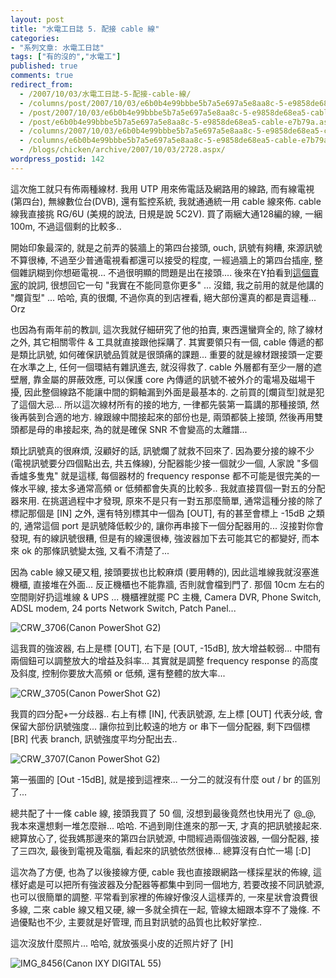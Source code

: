 ```yaml
---
layout: post
title: "水電工日誌 5. 配接 cable 線"
categories:
- "系列文章: 水電工日誌"
tags: ["有的沒的","水電工"]
published: true
comments: true
redirect_from:
  - /2007/10/03/水電工日誌-5-配接-cable-線/
  - /columns/post/2007/10/03/e6b0b4e99bbbe5b7a5e697a5e8aa8c-5-e9858de68ea5-cable-e7b79a.aspx/
  - /post/2007/10/03/e6b0b4e99bbbe5b7a5e697a5e8aa8c-5-e9858de68ea5-cable-e7b79a.aspx/
  - /post/e6b0b4e99bbbe5b7a5e697a5e8aa8c-5-e9858de68ea5-cable-e7b79a.aspx/
  - /columns/2007/10/03/e6b0b4e99bbbe5b7a5e697a5e8aa8c-5-e9858de68ea5-cable-e7b79a.aspx/
  - /columns/e6b0b4e99bbbe5b7a5e697a5e8aa8c-5-e9858de68ea5-cable-e7b79a.aspx/
  - /blogs/chicken/archive/2007/10/03/2728.aspx/
wordpress_postid: 142
---
```


這次施工就只有佈兩種線材. 我用 UTP 用來佈電話及網路用的線路, 而有線電視(第四台), 無線數位台(DVB), 還有監控系統, 我就通通統一用 cable 線來佈. cable 線我直接挑 RG/6U (美規的說法, 日規是說 5C2V). 買了兩綑大通128編的線, 一綑 100m, 不過這個剩的比較多..

開始印象最深的, 就是之前弄的裝牆上的第四台接頭, ouch, 訊號有夠糟, 來源訊號不算很棒, 不過至少普通電視看都還可以接受的程度, 一經過牆上的第四台插座, 整個雜訊糊到你想砸電視... 不過很明顯的問題是出在接頭.... 後來在Y拍看到[這個賣家](http://tw.f2.page.bid.yahoo.com/tw/auction/b35515845?u=oneherts)的說詞, 很想回它一句 "我實在不能同意你更多" ... 沒錯, 我之前用的就是他講的 "爛貨型" ... 哈哈, 真的很爛, 不過你真的到店裡看, 絕大部份還真的都是賣這種... Orz

也因為有兩年前的教訓, 這次我就仔細研究了他的拍賣, 東西還蠻齊全的, 除了線材之外, 其它相關零件 & 工具就直接跟他採購了. 其實要領只有一個, cable 傳遞的都是類比訊號, 如何確保訊號品質就是很頭痛的課題... 重要的就是線材跟接頭一定要在水準之上, 任何一個環結有雜訊進去, 就沒得救了. cable 外層都有至少一層的遮壁層, 靠金屬的屏蔽效應, 可以保護 core 內傳遞的訊號不被外介的電場及磁場干擾, 因此整個線路不能讓中間的銅軸漏到外面是最基本的. 之前買的[爛貨型]就是犯了這個大忌... 所以這次線材所有的接的地方, 一律都先裝第一篇講的那種接頭, 然後再裝到合適的地方. 線跟線中間接起來的部份也是, 兩頭都裝上接頭, 然後再用雙頭都是母的串接起來, 為的就是確保 SNR 不會變高的太離譜...

類比訊號真的很麻煩, 沒顧好的話, 訊號爛了就救不回來了. 因為要分接的線不少 (電視訊號要分四個點出去, 共五條線), 分配器能少接一個就少一個, 人家說 "多個香爐多隻鬼" 就是這樣, 每個器材的 frequency response 都不可能是很完美的一條水平線, 接太多通常高頻 or 低頻都會失真的比較多.. 我就直接買個一對五的分配器來用. 在挑選過程中才發現, 原來不是只有一對五那麼簡單, 通常這種分接的除了標記那個是 [IN] 之外, 還有特別標其中一個為 [OUT], 有的甚至會標上 -15dB 之類的, 通常這個 port 是訊號降低較少的, 讓你再串接下一個分配器用的... 沒接對你會發現, 有的線訊號很糟, 但是有的線還很棒, 強波器加下去可能其它的都變好, 而本來 ok 的那條訊號變太強, 又看不清楚了...

因為 cable 線又硬又粗, 接頭要拔也比較麻煩 (要用轉的), 因此這堆線我就沒塞進機櫃, 直接堆在外面... 反正機櫃也不能靠牆, 否則就會檔到門了. 那個 10cm 左右的空間剛好扔這堆線 & UPS ... 機櫃裡就擺 PC 主機, Camera DVR, Phone Switch, ADSL modem, 24 ports Network Switch, Patch Panel...

![CRW_3706(Canon PowerShot G2)](/wp-content/be-files/WindowsLiveWriter/5.cable_3E8A/CRW_3706(Canon%20PowerShot%20G2)_3.jpg)

這我買的強波器, 右上是標 [OUT], 右下是 [OUT, -15dB], 放大增益較弱... 中間有兩個鈕可以調整放大的增益及斜率... 其實就是調整 frequency response 的高度及斜度, 控制你要放大高頻 or 低頻, 還有整體的放大率... 

![CRW_3705(Canon PowerShot G2)](/wp-content/be-files/WindowsLiveWriter/5.cable_3E8A/CRW_3705(Canon%20PowerShot%20G2)_3.jpg)

我買的四分配+一分歧器.. 右上有標 [IN], 代表訊號源, 左上標 [OUT] 代表分岐, 會保留大部份訊號強度... 讓你拉到比較遠的地方 or 串下一個分配器, 剩下四個標 [BR] 代表 branch, 訊號強度平均分配出去..

![CRW_3707(Canon PowerShot G2)](/wp-content/be-files/WindowsLiveWriter/5.cable_3E8A/CRW_3707(Canon%20PowerShot%20G2)_6.jpg)

第一張圖的 [Out -15dB], 就是接到這裡來... 一分二的就沒有什麼 out / br 的區別了...

總共配了十一條 cable 線, 接頭我買了 50 個, 沒想到最後竟然也快用光了 @_@, 我本來還想剩一堆怎麼辦... 哈哈. 不過到剛住進來的那一天, 才真的把訊號接起來. 總算放心了, 從我媽那邊來的第四台訊號源, 中間經過兩個強波器, 一個分配器, 接了三四次, 最後到電視及電腦, 看起來的訊號依然很棒... 總算沒有白忙一場 [:D]

這次為了方便, 也為了以後接線方便, cable 我也直接跟網路一樣採星狀的佈線, 這樣好處是可以把所有強波器及分配器等都集中到同一個地方, 若要改接不同訊號源, 也可以很簡單的調整. 平常看到家裡的佈線好像沒人這樣弄的, 一來星狀會浪費很多線, 二來 cable 線又粗又硬, 線一多就全擠在一起, 管線太細跟本穿不了幾條. 不過優點也不少, 主要就是好管理, 而且對訊號的品質也比較好掌控..

這次沒放什麼照片... 哈哈, 就放張吳小皮的近照片好了 [H]

![IMG_8456(Canon IXY DIGITAL 55)](/wp-content/be-files/WindowsLiveWriter/5.cable_3E8A/IMG_8456(Canon%20IXY%20DIGITAL%2055)_3.jpg)
